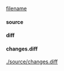 
[filename](./source/README.md ':include')

<!-- slide:break -->

<!-- tabs:start -->

#### **source**

<!-- tabs:start -->



<!-- tabs:end -->

#### **diff**

<!-- tabs:start -->

#### **changes.diff**

[./source/changes.diff](./source/changes.diff ':include :type=code diff')



<!-- tabs:end -->

<!-- tabs:end -->
